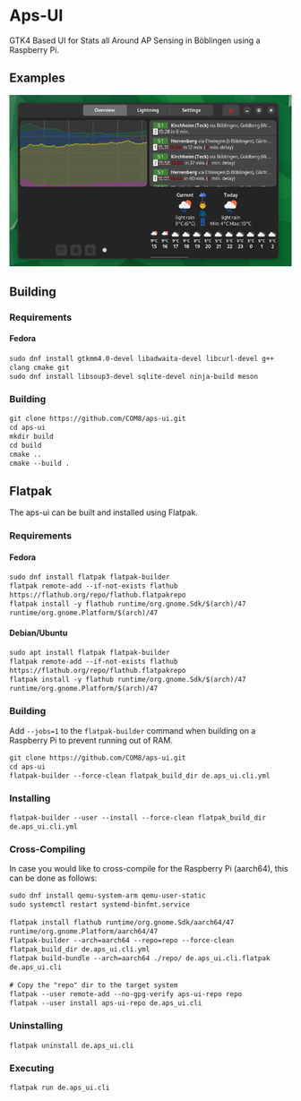 # Aps-UI
GTK4 Based UI for Stats all Around AP Sensing in Böblingen using a Raspberry Pi.

## Examples
![Overview in dark mode](images/overview_dark.png)

## Building

### Requirements
#### Fedora
```
sudo dnf install gtkmm4.0-devel libadwaita-devel libcurl-devel g++ clang cmake git
sudo dnf install libsoup3-devel sqlite-devel ninja-build meson
```

### Building
```
git clone https://github.com/COM8/aps-ui.git
cd aps-ui
mkdir build
cd build
cmake ..
cmake --build .
```

## Flatpak
The aps-ui can be built and installed using Flatpak.

### Requirements
#### Fedora
```
sudo dnf install flatpak flatpak-builder
flatpak remote-add --if-not-exists flathub https://flathub.org/repo/flathub.flatpakrepo
flatpak install -y flathub runtime/org.gnome.Sdk/$(arch)/47 runtime/org.gnome.Platform/$(arch)/47
```

#### Debian/Ubuntu
```
sudo apt install flatpak flatpak-builder
flatpak remote-add --if-not-exists flathub https://flathub.org/repo/flathub.flatpakrepo
flatpak install -y flathub runtime/org.gnome.Sdk/$(arch)/47 runtime/org.gnome.Platform/$(arch)/47
```

### Building
Add `--jobs=1` to the `flatpak-builder` command when building on a Raspberry Pi to prevent running out of RAM.
```
git clone https://github.com/COM8/aps-ui.git
cd aps-ui
flatpak-builder --force-clean flatpak_build_dir de.aps_ui.cli.yml
```

### Installing
```
flatpak-builder --user --install --force-clean flatpak_build_dir de.aps_ui.cli.yml
```

### Cross-Compiling
In case you would like to cross-compile for the Raspberry Pi (aarch64), this can be done as follows:
```
sudo dnf install qemu-system-arm qemu-user-static
sudo systemctl restart systemd-binfmt.service

flatpak install flathub runtime/org.gnome.Sdk/aarch64/47 runtime/org.gnome.Platform/aarch64/47
flatpak-builder --arch=aarch64 --repo=repo --force-clean flatpak_build_dir de.aps_ui.cli.yml
flatpak build-bundle --arch=aarch64 ./repo/ de.aps_ui.cli.flatpak de.aps_ui.cli

# Copy the "repo" dir to the target system
flatpak --user remote-add --no-gpg-verify aps-ui-repo repo
flatpak --user install aps-ui-repo de.aps_ui.cli
```

### Uninstalling
```
flatpak uninstall de.aps_ui.cli
```

### Executing
```
flatpak run de.aps_ui.cli
```
